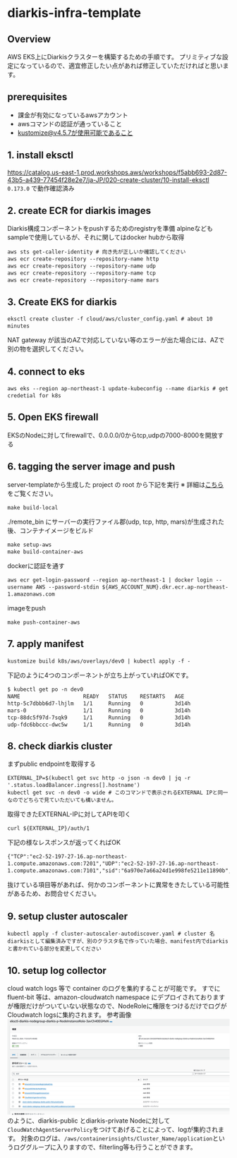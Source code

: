 # diarkis-infra-template

## Overview

AWS EKS上にDiarkisクラスターを構築するための手順です。
プリミティブな設定になっているので、適宜修正したい点があれば修正していただければと思います。

## prerequisites

- 課金が有効になっているawsアカウント
- awsコマンドの認証が通っていること
- kustomize@v4.5.7が使用可能であること

## 1. install eksctl

https://catalog.us-east-1.prod.workshops.aws/workshops/f5abb693-2d87-43b5-a439-77454f28e2e7/ja-JP/020-create-cluster/10-install-eksctl
`0.173.0` で動作確認済み

## 2. create ECR for diarkis images

Diarkis構成コンポーネントをpushするためのregistryを準備
alpineなどもsampleで使用しているが、それに関してはdocker hubから取得

```
aws sts get-caller-identity # 向き先が正しいか確認してください
aws ecr create-repository --repository-name http
aws ecr create-repository --repository-name udp
aws ecr create-repository --repository-name tcp
aws ecr create-repository --repository-name mars
```

## 3. Create EKS for diarkis

```
eksctl create cluster -f cloud/aws/cluster_config.yaml # about 10 minutes
```

NAT gateway が該当のAZで対応していない等のエラーが出た場合には、AZで別の物を選択してください。

## 4. connect to eks

```
aws eks --region ap-northeast-1 update-kubeconfig --name diarkis # get credetial for k8s
```

## 5. Open EKS firewall

EKSのNodeに対してfirewallで、0.0.0.0/0からtcp,udpの7000-8000を開放する

## 6. tagging the server image and push

server-templateから生成した project の root から下記を実行
※ 詳細は[こちら](https://help.diarkis.io/ja/running-diarkis-server-on-local)をご覧ください。

```
make build-local
```

./remote_bin にサーバーの実行ファイル郡(udp, tcp, http, mars)が生成された後、コンテナイメージをビルド

```
make setup-aws
make build-container-aws
```

dockerに認証を通す

```
aws ecr get-login-password --region ap-northeast-1 | docker login --username AWS --password-stdin ${AWS_ACCOUNT_NUM}.dkr.ecr.ap-northeast-1.amazonaws.com
```

imageをpush

```
make push-container-aws
```

## 7. apply manifest

```
kustomize build k8s/aws/overlays/dev0 | kubectl apply -f -
```

下記のように4つのコンポーネントが立ち上がっていればOKです。

```
$ kubectl get po -n dev0
NAME                    READY   STATUS    RESTARTS   AGE
http-5c7dbbb6d7-lhjlm   1/1     Running   0          3d14h
mars-0                  1/1     Running   0          3d14h
tcp-88dc5f97d-7sqk9     1/1     Running   0          3d14h
udp-fdc6bbccc-dwc5w     1/1     Running   0          3d14h
```

## 8. check diarkis cluster

まずpublic endpointを取得する

```
EXTERNAL_IP=$(kubectl get svc http -o json -n dev0 | jq -r '.status.loadBalancer.ingress[].hostname')
kubectl get svc -n dev0 -o wide # このコマンドで表示されるEXTERNAL IPと同一なのでどちらで見ていただいても構いません。
```

取得できたEXTERNAL-IPに対してAPIを叩く

```
curl ${EXTERNAL_IP}/auth/1
```

下記の様なレスポンスが返ってくればOK

```
{"TCP":"ec2-52-197-27-16.ap-northeast-1.compute.amazonaws.com:7201","UDP":"ec2-52-197-27-16.ap-northeast-1.compute.amazonaws.com:7101","sid":"6a970e7a66a24d1e998fe5211e11890b","encryptionKey":"59ccc205e9a94e11a17a59c601669102","encryptionIV":"0167b0e1c1e24ff39d3150dae640f67f","encryptionMacKey":"197dc161f4c44f829ff9712805ab6b36"}%
```

抜けている項目等があれば、何かのコンポーネントに異常をきたしている可能性があるため、お問合せください。

## 9. setup cluster autoscaler

```
kubectl apply -f cluster-autoscaler-autodiscover.yaml # cluster 名diarkisとして編集済みですが、別のクラスタ名で作っていた場合、manifest内でdiarkisと書かれている部分を変更してください
```

## 10. setup log collector

cloud watch logs 等で container のログを集約することが可能です。
すでにfluent-bit 等は、amazon-cloudwatch namespace にデプロイされておりますが権限だけがついていない状態なので、NodeRoleに権限をつけるだけでログがCloudwatch logsに集約されます。
参考画像![NodeInstanceRole](img/NodeInstanceRole.png)のように、diarkis-public とdiarkis-private Nodeに対して`CloudWatchAgentServerPolicy`をつけてあげることによって、logが集約されます。
対象のログは、`/aws/containerinsights/Cluster_Name/application`というロググループに入りますので、filterling等も行うことができます。
